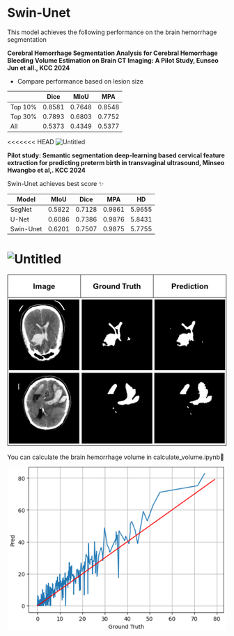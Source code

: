 # Swin-Unet

This model achieves the following performance on the brain hemorrhage segmentation

**Cerebral Hemorrhage Segmentation Analysis for Cerebral Hemorrhage Bleeding Volume Estimation on Brain CT Imaging: A Pilot Study, Eunseo Jun et all., KCC 2024**

- Compare performance based on lesion size

|  | Dice | MIoU | MPA |
| --- | --- | --- | --- |
| Top 10% | 0.8581 | 0.7648 | 0.8548 |
| Top 30% | 0.7893 | 0.6803 | 0.7752 |
| All | 0.5373 | 0.4349 | 0.5377 |

<<<<<<< HEAD
![Untitled]('images/Untitled.png')

**Pilot study: Semantic segmentation deep-learning based cervical feature extraction for predicting preterm birth in transvaginal ultrasound, Minseo Hwangbo et al,. KCC 2024**

Swin-Unet achieves best score :sparkles: 

| Model | MIoU | Dice | MPA | HD |
| --- | --- | --- | --- | --- |
| SegNet | 0.5822 | 0.7128 | 0.9861 | 5.9655 |
| U-Net | 0.6086 | 0.7386 | 0.9876 | 5.8431 |
| Swin-Unet | 0.6201 | 0.7507 | 0.9875 | 5.7755 |

![Untitled]('images/Untitled1.png')
=======
<img src="images/Untitled.png" alt="Untitled" width="600">


You can calculate the brain hemorrhage volume in calculate_volume.ipynb🧠

<img src="images/hemorrahage_volume_estimation.png" alt="Untitled" width="600"> 

